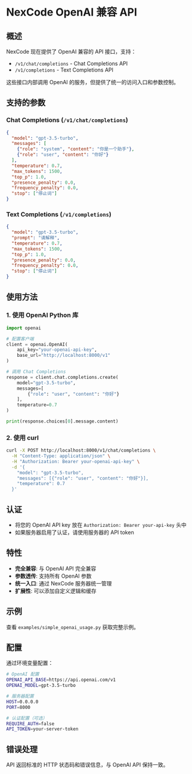 # NexCode OpenAI 兼容 API

## 概述

NexCode 现在提供了 OpenAI 兼容的 API 接口，支持：
- `/v1/chat/completions` - Chat Completions API
- `/v1/completions` - Text Completions API

这些接口内部调用 OpenAI 的服务，但提供了统一的访问入口和参数控制。

## 支持的参数

### Chat Completions (`/v1/chat/completions`)

```json
{
  "model": "gpt-3.5-turbo",
  "messages": [
    {"role": "system", "content": "你是一个助手"},
    {"role": "user", "content": "你好"}
  ],
  "temperature": 0.7,
  "max_tokens": 1500,
  "top_p": 1.0,
  "presence_penalty": 0.0,
  "frequency_penalty": 0.0,
  "stop": ["停止词"]
}
```

### Text Completions (`/v1/completions`)

```json
{
  "model": "gpt-3.5-turbo", 
  "prompt": "请解释",
  "temperature": 0.7,
  "max_tokens": 1500,
  "top_p": 1.0,
  "presence_penalty": 0.0,
  "frequency_penalty": 0.0,
  "stop": ["停止词"]
}
```

## 使用方法

### 1. 使用 OpenAI Python 库

```python
import openai

# 配置客户端
client = openai.OpenAI(
    api_key="your-openai-api-key",
    base_url="http://localhost:8000/v1"
)

# 调用 Chat Completions
response = client.chat.completions.create(
    model="gpt-3.5-turbo",
    messages=[
        {"role": "user", "content": "你好"}
    ],
    temperature=0.7
)

print(response.choices[0].message.content)
```

### 2. 使用 curl

```bash
curl -X POST http://localhost:8000/v1/chat/completions \
  -H "Content-Type: application/json" \
  -H "Authorization: Bearer your-openai-api-key" \
  -d '{
    "model": "gpt-3.5-turbo",
    "messages": [{"role": "user", "content": "你好"}],
    "temperature": 0.7
  }'
```

## 认证

- 将您的 OpenAI API key 放在 `Authorization: Bearer your-api-key` 头中
- 如果服务器启用了认证，请使用服务器的 API token

## 特性

- **完全兼容**: 与 OpenAI API 完全兼容
- **参数透传**: 支持所有 OpenAI 参数
- **统一入口**: 通过 NexCode 服务器统一管理
- **扩展性**: 可以添加自定义逻辑和缓存

## 示例

查看 `examples/simple_openai_usage.py` 获取完整示例。

## 配置

通过环境变量配置：

```bash
# OpenAI 配置
OPENAI_API_BASE=https://api.openai.com/v1
OPENAI_MODEL=gpt-3.5-turbo

# 服务器配置  
HOST=0.0.0.0
PORT=8000

# 认证配置（可选）
REQUIRE_AUTH=false
API_TOKEN=your-server-token
```

## 错误处理

API 返回标准的 HTTP 状态码和错误信息，与 OpenAI API 保持一致。 